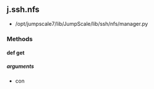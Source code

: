 ## j.ssh.nfs

- /opt/jumpscale7/lib/JumpScale/lib/ssh/nfs/manager.py

### Methods

#### def get 
##### arguments

- con

